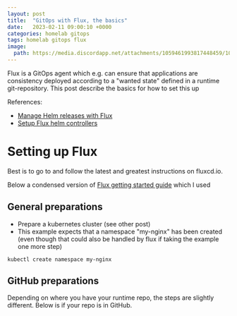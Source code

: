 ```yaml
---
layout: post
title:  "GitOps with Flux, the basics"
date:   2023-02-11 09:00:10 +0000
categories: homelab gitops
tags: homelab gitops flux
image:
  path: https://media.discordapp.net/attachments/1059461993817448459/1072817422555418694/Fredrik999_djungle_party_d1c37ca1-d3b6-4445-b321-b4d802431346.png
---
```

Flux is a GitOps agent which e.g. can ensure that applications are consistency deployed according to a "wanted state" defined in a runtime git-repository. This post describe the basics for how to set this up

References:
* [Manage Helm releases with Flux](https://fluxcd.io/flux/guides/helmreleases/)
* [Setup Flux helm controllers](https://fluxcd.io/flux/use-cases/helm/)

# Setting up Flux
Best is to go to and follow the latest and greatest instructions on fluxcd.io.

Below a condensed version of [Flux getting started guide](https://fluxcd.io/flux/get-started/) which I used

## General preparations
* Prepare a kubernetes cluster (see other post)
* This example expects that a namespace "my-nginx" has been created (even though that could also be handled by flux if taking the example one more step)
```shell
kubectl create namespace my-nginx
```


## GitHub preparations
Depending on where you have your runtime repo, the steps are slightly different. Below is if your repo is in GitHub.

### Create a GitHub personal access token as follows
See [Create github token](https://docs.github.com/en/authentication/keeping-your-account-and-data-secure/creating-a-personal-access-token)

* Go to Settings->Developer settings->Personal access tokens->Fine-grained tokens
* Generate a new token
* Make sure to set as little access as possible including to only give access to the specific reuntime repository you will use
* Note: If you want the repo to be created by flux, you can enable repo-creation at first and then lock it down once repo has been created (this is what I did)
* Needed repository permissions:
** Administration: R/W (initially, then only R)
** Commit statuses: R/W
** Contents: R/W
** Metadata: R
** Pull requests: R/W
Probably it can be locked down more, please try

* Generate and keep the token somewhere safe-ish (like in bitbucket)
* Export the access token as an environment variable at the host from which you will use flux, kubectl etc.
```shell
export GITHUB_TOKEN=<your-token>
```

## Install Flux CLI
[Install Flux CLI](https://fluxcd.io/flux/installation/#install-the-flux-cli)
In linux:
```shell
curl -s https://fluxcd.io/install.sh | sudo bash
```
(alternatively use container: docker.io/fluxcd/flux-cli:<version> / ghcr.io/fluxcd/flux-cli:<version>)

## Bootstrapping Flux
Execute the following to have flux creating a repo in GitHub for your cluster. (Of course you need to use your own username and the name you want on your runtime-repo + the what you want to name your cluster)
```shell
flux bootstrap github \
  --owner=my-github-username \
  --repository=my-repository \
  --path=clusters/my-cluster \
  --personal
```
Now you can also drop the access for the token to no-longer be allowed to create repos by changing Administration from R/W

# Deploy nginx from helmchart using flux
## Define the "wanted state" in runtime git repo
In the repo, create files in the cluster-folder which was created in the bootstrap step above (e.g. my-repository/clusters/my-cluster).

* In this example, I create a nginx service using the bitnami helmchart. It is created in the namespace "my-nginx" with the name my-nginx

The three files to create are:

* One file defining the namespace
``` yaml
# Kubernetes namespace for nginx webserver
apiVersion: v1
kind: Namespace
metadata:
  name: webservers
```
{: file="./clusters/my-cluster/namespaces/webservers/webservers-namespace.yaml" }


* One file defining a source for helmcharts
* The source can be a HelmRepository, GitRepository or a Bucket. In this case we point to an external HelmRepository from Bitnami
``` yaml
apiVersion: source.toolkit.fluxcd.io/v1beta2
kind: HelmRepository
metadata:
  name: bitnami
  namespace: webservers
spec:
  interval: 1m0s
  url: https://charts.bitnami.com/bitnami
```
{: file="./clusters/my-cluster/namespaces/webservers/apps/nginx-webserver/nginx-webserver-repo.yaml" }

* One file defining the wanted state for your application
* We specify in what namespace it is to be deployed and with what name
* We also specify which is the HelmChart to deploy. Here we specify an exact version, but it is also possible to specify a semver range  e.g. >=13.2.0 <14.0.0.
* In the example we also show that we can set values. Here we use that to instruct nginx to clone down static html from another git-repo at an interval
``` yaml
apiVersion: helm.toolkit.fluxcd.io/v2beta1
kind: HelmRelease
metadata:
  name: webserver
  namespace: webservers
spec:
  chart:
    spec:
      chart: nginx
      reconcileStrategy: ChartVersion
      sourceRef:
        kind: HelmRepository
        name: bitnami
      version: 13.2.23
  interval: 1m0s
  values:
    cloneStaticSiteFromGit:
      enabled: true
      repository: "https://github.com/fredrikp999/static-html"
      branch: "main"
      interval: 3600
  ```
{: file="./clusters/my-cluster/namespaces/webservers/apps/nginx-webserver/nginx-webserver-helmrelease.yaml" }

## Make it happen
Now you just have to commit and merge the files to gitlab repo and wait for reconciliation to take place

* Check that the helmchart has been installed
``` shell
helm list -n my-nginx
```
``` shell
kubectl get all -n my-nginx
```
If you also have ingress seup properly (either manually or by the magics of the custom k3s-installation described in other post), you should also be able to access the nginx webpage from the browser. The port and IP would be visible by looking at the service
```
NAME               TYPE           CLUSTER-IP      EXTERNAL-IP    PORT(S)        AGE
service/my-nginx   LoadBalancer   10.43.165.124   192.168.1.80   80:31945/TCP   61m
```
# Things to try
You can now modify the file in git e.g. changing the helm chart version to 13.2.21 to see it changing in the cluster after a short wait

When you have this working, you can move on to the next post which goes into more details e.g. on how to customize the deployment + later on also how to integrate the events with argo etc.

# More References
[Nginx from bitnami](https://artifacthub.io/packages/helm/bitnami/nginx)
